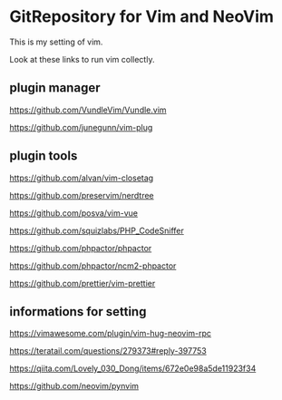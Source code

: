 # GitRepository for Vim and NeoVim
This is my setting of vim.

Look at these links to run vim collectly.

## plugin manager
https://github.com/VundleVim/Vundle.vim 

https://github.com/junegunn/vim-plug

## plugin tools
https://github.com/alvan/vim-closetag 

https://github.com/preservim/nerdtree 

https://github.com/posva/vim-vue

https://github.com/squizlabs/PHP_CodeSniffer

https://github.com/phpactor/phpactor

https://github.com/phpactor/ncm2-phpactor

https://github.com/prettier/vim-prettier

## informations for setting
https://vimawesome.com/plugin/vim-hug-neovim-rpc

https://teratail.com/questions/279373#reply-397753

https://qiita.com/Lovely_030_Dong/items/672e0e98a5de11923f34

https://github.com/neovim/pynvim

